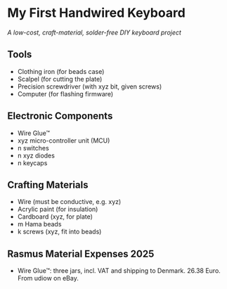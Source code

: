 # My First Handwired Keyboard
*A low-cost, craft-material, solder-free DIY keyboard project*

## Tools
- Clothing iron (for beads case)
- Scalpel (for cutting the plate)
- Precision screwdriver (with xyz bit, given screws)
- Computer (for flashing firmware)
## Electronic Components
- Wire Glue™
- xyz micro-controller unit (MCU)
- n switches
- n xyz diodes
- n keycaps
## Crafting Materials
- Wire (must be conductive, e.g. xyz)
- Acrylic paint (for insulation)
- Cardboard (xyz, for plate)
- m Hama beads 
- k screws (xyz, fit into beads)

## Rasmus Material Expenses 2025
- Wire Glue™: three jars, incl. VAT and shipping to Denmark. 26.38 Euro. From udiow on eBay. 